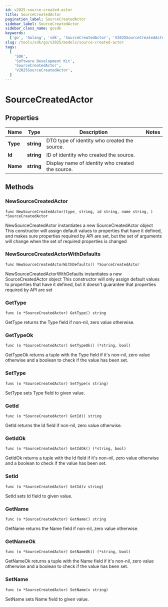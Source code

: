 ```yaml
---
id: v2025-source-created-actor
title: SourceCreatedActor
pagination_label: SourceCreatedActor
sidebar_label: SourceCreatedActor
sidebar_class_name: gosdk
keywords:
  ['go', 'Golang', 'sdk', 'SourceCreatedActor', 'V2025SourceCreatedActor']
slug: /tools/sdk/go/v2025/models/source-created-actor
tags:
  [
    'SDK',
    'Software Development Kit',
    'SourceCreatedActor',
    'V2025SourceCreatedActor',
  ]
---
```


# SourceCreatedActor

## Properties

| Name | Type | Description | Notes |
| --- | --- | --- | --- |
| **Type** | **string** | DTO type of identity who created the source. |
| **Id** | **string** | ID of identity who created the source. |
| **Name** | **string** | Display name of identity who created the source. |

## Methods

### NewSourceCreatedActor

`func NewSourceCreatedActor(type_ string, id string, name string, ) *SourceCreatedActor`

NewSourceCreatedActor instantiates a new SourceCreatedActor object This constructor will assign default values to properties that have it defined, and makes sure properties required by API are set, but the set of arguments will change when the set of required properties is changed

### NewSourceCreatedActorWithDefaults

`func NewSourceCreatedActorWithDefaults() *SourceCreatedActor`

NewSourceCreatedActorWithDefaults instantiates a new SourceCreatedActor object This constructor will only assign default values to properties that have it defined, but it doesn't guarantee that properties required by API are set

### GetType

`func (o *SourceCreatedActor) GetType() string`

GetType returns the Type field if non-nil, zero value otherwise.

### GetTypeOk

`func (o *SourceCreatedActor) GetTypeOk() (*string, bool)`

GetTypeOk returns a tuple with the Type field if it's non-nil, zero value otherwise and a boolean to check if the value has been set.

### SetType

`func (o *SourceCreatedActor) SetType(v string)`

SetType sets Type field to given value.

### GetId

`func (o *SourceCreatedActor) GetId() string`

GetId returns the Id field if non-nil, zero value otherwise.

### GetIdOk

`func (o *SourceCreatedActor) GetIdOk() (*string, bool)`

GetIdOk returns a tuple with the Id field if it's non-nil, zero value otherwise and a boolean to check if the value has been set.

### SetId

`func (o *SourceCreatedActor) SetId(v string)`

SetId sets Id field to given value.

### GetName

`func (o *SourceCreatedActor) GetName() string`

GetName returns the Name field if non-nil, zero value otherwise.

### GetNameOk

`func (o *SourceCreatedActor) GetNameOk() (*string, bool)`

GetNameOk returns a tuple with the Name field if it's non-nil, zero value otherwise and a boolean to check if the value has been set.

### SetName

`func (o *SourceCreatedActor) SetName(v string)`

SetName sets Name field to given value.
